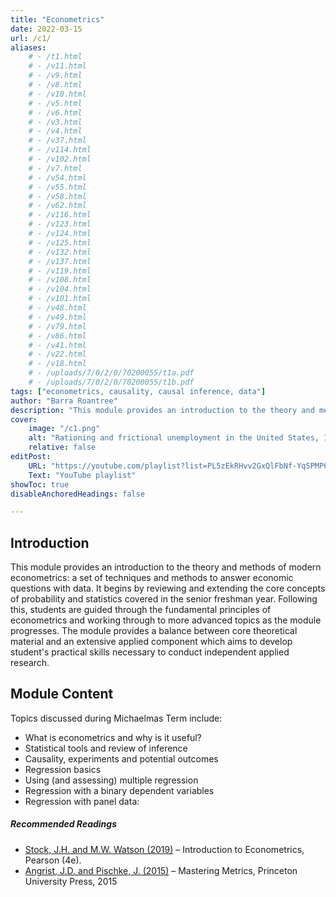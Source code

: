 ```yaml
---
title: "Econometrics" 
date: 2022-03-15
url: /c1/
aliases:
    # - /t1.html
    # - /v11.html
    # - /v9.html
    # - /v8.html
    # - /v10.html
    # - /v5.html
    # - /v6.html
    # - /v3.html
    # - /v4.html
    # - /v37.html
    # - /v114.html
    # - /v102.html
    # - /v7.html
    # - /v54.html
    # - /v55.html
    # - /v58.html
    # - /v62.html
    # - /v116.html
    # - /v123.html
    # - /v124.html
    # - /v125.html
    # - /v132.html
    # - /v137.html
    # - /v119.html
    # - /v108.html
    # - /v104.html
    # - /v101.html
    # - /v48.html
    # - /v49.html
    # - /v79.html
    # - /v86.html
    # - /v41.html
    # - /v22.html
    # - /v18.html
    # - /uploads/7/0/2/0/70200055/t1a.pdf
    # - /uploads/7/0/2/0/70200055/t1b.pdf
tags: ["econometrics, causality, causal inference, data"]
author: "Barra Roantree"
description: "This module provides an introduction to the theory and methods of modern econometrics: a set of techniques and methods to answer economic questions with data." 
cover:
    image: "/c1.png"
    alt: "Rationing and frictional unemployment in the United States, 1964–2009"
    relative: false
editPost:
    URL: "https://youtube.com/playlist?list=PL5zEkRHvv2GxQlFbNf-YqSPMP6ePc3DQf"
    Text: "YouTube playlist"
showToc: true
disableAnchoredHeadings: false

---
```


## Introduction

This module provides an introduction to the theory and methods of modern econometrics: a set of techniques and methods to answer economic questions with data. It begins by reviewing and extending the core concepts of probability and statistics covered in the senior freshman year. Following this, students are guided through the fundamental principles of econometrics and working through to more advanced topics as the module progresses. The module provides a balance between core theoretical material and an extensive applied component which aims to develop student's practical skills necessary to conduct independent applied research. 

## Module Content
Topics discussed during Michaelmas Term include:

+ What is econometrics and why is it useful?  
+ Statistical tools and review of inference 
+ Causality, experiments and potential outcomes 
+ Regression basics 
+ Using (and assessing) multiple regression 
+ Regression with a binary dependent variables 
+ Regression with panel data: 


##### Recommended Readings

+ [Stock, J.H. and M.W. Watson (2019)](https://www.pearson.com/en-us/subject-catalog/p/introduction-to-econometrics/P200000006421/9780136879787) –  Introduction to Econometrics, Pearson (4e).
+ [Angrist, J.D. and Pischke, J. (2015)](https://press.princeton.edu/books/paperback/9780691152844/mastering-metrics?srsltid=AfmBOoqJnNilu06qFxS-o3mg86lLI_Htqf4MybSsQHj6s3omTFbG9jUn) – Mastering Metrics, Princeton University Press, 2015
 